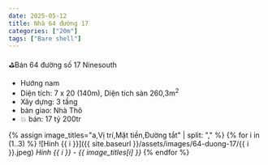 ```yaml
---
date: 2025-05-12
title: Nhà 64 đường 17 
categories: ["20m"]
tags: ["Bare shell"]
---
```


⛳️Bán 64 đường số 17 Ninesouth
- Hướng nam
- Diện tích: 7 x 20 (140m), Diện tích sàn 260,3m<sup>2</sup>
- Xây dựng: 3 tầng
- bàn giao: Nhà Thô
- 💥 bán: 17 tỷ 200tr

{% assign image_titles="a,Vị trí,Mặt tiền,Đường tắt" | split: "," %}
{% for i in (1..3) %}
![Hinh {{ i }}]({{ site.baseurl }}/assets/images/64-duong-17/{{ i }}.jpeg)
_Hinh {{ i }} - {{ image_titles[i] }}_
{% endfor %}
